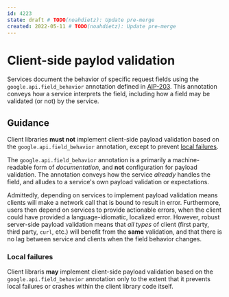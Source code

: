 ```yaml
---
id: 4223
state: draft # TODO(noahdietz): Update pre-merge
created: 2022-05-11 # TODO(noahdietz): Update pre-merge
---
```


# Client-side paylod validation

Services document the behavior of specific request fields using the
`google.api.field_behavior` annotation defined in [AIP-203][]. This annotation
conveys how a service interprets the field, including how a field may be
validated (or not) by the service.

## Guidance

Client libraries **must not** implement client-side payload validation based
on the `google.api.field_behavior` annotation, except to prevent
[local failures](4223.md#local-failures).

The `google.api.field_behavior` annotation is a primarily a machine-readable
form of _documentation_, and **not** configuration for payload validation. The
annotation conveys how the service _already_ handles the field, and alludes to
a service's own payload validation or expectations.

Admittedly, depending on services to implement payload validation means clients
will make a network call that is bound to result in error. Furthermore, users
then depend on services to provide actionable errors, when the client could have
provided a language-idiomatic, localized error. However, robust server-side
payload validation means that _all types_ of client (first party, third party,
`curl`, etc.) will benefit from the **same** validation, and that there is no
lag between service and clients when the field behavior changes.

### Local failures

Client libraris **may** implement client-side payload validation based on the
`google.api.field_behavior` annotation only to the extent that it prevents
local failures or crashes within the client library code itself.

[AIP-203]: ../general/0203.md
